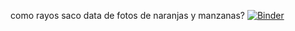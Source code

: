 como rayos saco data de fotos de naranjas y manzanas?
[![Binder](https://mybinder.org/badge_logo.svg)](https://mybinder.org/v2/gh/RodolfoFerro/apple-orange-dataset/HEAD)
